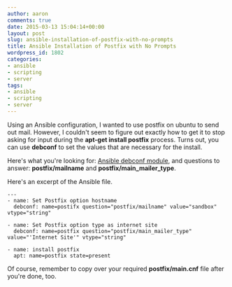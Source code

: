 ```yaml
---
author: aaron
comments: true
date: 2015-03-13 15:04:14+00:00
layout: post
slug: ansible-installation-of-postfix-with-no-prompts
title: Ansible Installation of Postfix with No Prompts
wordpress_id: 1802
categories:
- ansible
- scripting
- server
tags:
- ansible
- scripting
- server
---
```


Using an Ansible configuration, I wanted to use postfix on ubuntu to send out mail.  However, I couldn't seem to figure out exactly how to get it to stop asking for input during the **apt-get install postfix** process.  Turns out, you can use **debconf** to set the values that are necessary for the install.  

Here's what you're looking for:
[Ansible debconf module](http://docs.ansible.com/debconf_module.html), and questions to answer: **postfix/mailname** and **postfix/main_mailer_type**.

Here's an excerpt of the Ansible file.


    
    
    ---
    - name: Set Postfix option hostname
      debconf: name=postifx question="postfix/mailname" value="sandbox" vtype="string"
    
    - name: Set Postfix option type as internet site
      debconf: name=postfix question="postfix/main_mailer_type" value="'Internet Site'" vtype="string"
    
    - name: install postfix
      apt: name=postfix state=present
    



Of course, remember to copy over your required **postfix/main.cnf** file after you're done, too.

